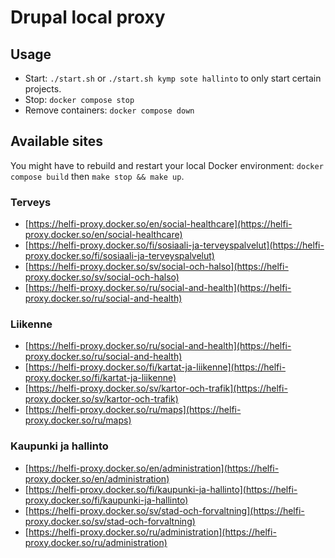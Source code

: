 # Drupal local proxy

## Usage

- Start: `./start.sh` or `./start.sh kymp sote hallinto` to only start certain projects.
- Stop: `docker compose stop`
- Remove containers: `docker compose down`

## Available sites

You might have to rebuild and restart your local Docker environment: `docker compose build` then `make stop && make up`.

### Terveys
- [https://helfi-proxy.docker.so/en/social-healthcare](https://helfi-proxy.docker.so/en/social-healthcare)
- [https://helfi-proxy.docker.so/fi/sosiaali-ja-terveyspalvelut](https://helfi-proxy.docker.so/fi/sosiaali-ja-terveyspalvelut)
- [https://helfi-proxy.docker.so/sv/social-och-halso](https://helfi-proxy.docker.so/sv/social-och-halso)
- [https://helfi-proxy.docker.so/ru/social-and-health](https://helfi-proxy.docker.so/ru/social-and-health)

### Liikenne
- [https://helfi-proxy.docker.so/ru/social-and-health](https://helfi-proxy.docker.so/ru/social-and-health)
- [https://helfi-proxy.docker.so/fi/kartat-ja-liikenne](https://helfi-proxy.docker.so/fi/kartat-ja-liikenne)
- [https://helfi-proxy.docker.so/sv/kartor-och-trafik](https://helfi-proxy.docker.so/sv/kartor-och-trafik)
- [https://helfi-proxy.docker.so/ru/maps](https://helfi-proxy.docker.so/ru/maps)

### Kaupunki ja hallinto
- [https://helfi-proxy.docker.so/en/administration](https://helfi-proxy.docker.so/en/administration)
- [https://helfi-proxy.docker.so/fi/kaupunki-ja-hallinto](https://helfi-proxy.docker.so/fi/kaupunki-ja-hallinto)
- [https://helfi-proxy.docker.so/sv/stad-och-forvaltning](https://helfi-proxy.docker.so/sv/stad-och-forvaltning)
- [https://helfi-proxy.docker.so/ru/administration](https://helfi-proxy.docker.so/ru/administration)
